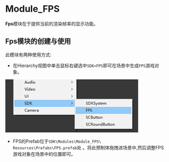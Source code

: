 # Module_FPS
**Fps**模块在于提供当前的渲染帧率的显示功能。


## Fps模块的创建与使用

此模块有两种使用方式:

* 在Hierarchy视图中单击鼠标右键选中`SDK>FPS`即可在场景中生成`FPS`游戏对象。

![Fpshierarchy](../../Images/Modules/FpsHierarchy.png)

* FPS的Prefab位于`SDK\Modules\Module_FPS\ Resources\Prefabs\FPS.prefab`处 。将此预制体拖拽进场景中,然后调整FPS游戏对象在场景中的位置即可。


